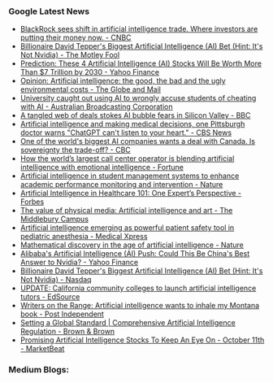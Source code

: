 ### Google Latest News
<!-- GOOGLE-NEWS-CONTENT:START -->

- [BlackRock sees shift in artificial intelligence trade. Where investors are putting their money now. - CNBC](https://news.google.com/rss/articles/CBMimwFBVV95cUxNQ0VGMFlVT25PbFBlSmg5UG9PRWlLMDFPdHFhc2RvU3FaOGJOYUU4dlhBcEZtZkNPMTctS1k5R2l3SzVYN1pGTnRmRGpZdFBhUEN1ZnFCdkVRM0RCb3BtOWRscVZVQWJYUHVwYTJaRXBFVFBEVkFOaEI3VTZJN0xyOG9kbV9OYzlSalBkZzExeC1RX0FuLWx0SGpBUdIBoAFBVV95cUxQa1ZfeG9GTGktbmpDS1ZhUEhhMXR0c1ZmdW9rcllyeDNSNFgtNjAzQ2NXb2h3RWc1SlVBNEZiZWtqT2FIcThaanFsNXZCcUFmRzBnQmQxRUtOS3ZkMjVrNFYySFBSZTIwMm9lMTR6R0hPY19HQXJIQ1lGc2h1TW15cm9iN0ZGVGw5TkJoWmtLUWZuNHFCR2NfVGVQQVktNDFw?oc=5)
- [Billionaire David Tepper's Biggest Artificial Intelligence (AI) Bet (Hint: It's Not Nvidia) - The Motley Fool](https://news.google.com/rss/articles/CBMijgFBVV95cUxPcFFUcUtiMUNsb2o2dkFIUHpPcms3Sng5ZHZLLXpWUXYwbWJGdDZLOXdFby1aeHkzVnBuZC1KMXZsZ2diUUhnVFEtTmM2TXhZbVYzRUw5alZUMXNteUp3TzBUUDVIeU84bEc3Ym5CSV90UWVFTlBZMXpyTElZNkhzMUU3M0M2LUd0Qm5fbHFn?oc=5)
- [Prediction: These 4 Artificial Intelligence (AI) Stocks Will Be Worth More Than $7 Trillion by 2030 - Yahoo Finance](https://news.google.com/rss/articles/CBMijgFBVV95cUxOdFBpcFBuOWxpUTJ5a0JqUmxKMTc1eW51RjBlR01WdnVKbTZ1STFLclBmUkNSV0x2Njd0RnduVHFUV3k3WXZEOU1DQkFTc21JbnBJaXZTZ1AwVE1salk5Ti10QUxDTTBKY080VzdHNFFocmN6UmxTYU5qaUNubWREZG5qMHZZX2ZwNDlvOEtB?oc=5)
- [Opinion: Artificial intelligence: the good, the bad and the ugly environmental costs - The Globe and Mail](https://news.google.com/rss/articles/CBMiugFBVV95cUxON0lRS1Q0ZE9zWFNzcm9FM2ZaRW9LZU16aXJRcTZjQUJRM1BFaDdaN3lLcnJsekx1cDRfWS1xSTRTcWhhRXYyVEoxUTB4S29ib29hT0lzaTFjZWltanZFc1M4b2R6UDZrS1RhZUFQMy15XzFGMy1uM3duNm0tV1dIN1VEbFdzV2V3OGRzX1NGdmtlUmJTNFFlVDFNazl4UXRyYndOU3kyeWFoUEh2OUpDd1JvYldVVHU0NkE?oc=5)
- [University caught out using AI to wrongly accuse students of cheating with AI - Australian Broadcasting Corporation](https://news.google.com/rss/articles/CBMisgFBVV95cUxQNTRCOGJ0QkNSLUtoRUV4RTQweTNSOEpuQXY5Yjh2ZTFIdzJhTTYwalozOERRSzF6X2R2ZFJNOGFjQnZnX0EyZ083M1lkWjBCU0RiZ1RXeTBsR3hzQllFcFNvTUwzVlZDcFVCUzlTeWZaWHFiLUpYaGpkU2ZWS1BUNXcwczRmWVVDekdQazZIYzd5U3RQN0RwOENOWE9OckJPTkN4UWk3RkM3RzhMc0tYQ3ln?oc=5)
- [A tangled web of deals stokes AI bubble fears in Silicon Valley - BBC](https://news.google.com/rss/articles/CBMiWkFVX3lxTFAyc3FIZVp5RUttTjc1dVNaVHpZaHpwUWNzMFBsSEJjRWNoNlZhN0RENTA4T1hfTmlWczBya1dMRTNPUjVFMVZwaFEtOFpUQnpHdWNPSUxmOElyQdIBX0FVX3lxTE50QUxieVp1eHFIRnp0TERQLXRxdEVwQ0ExLUpydzg2dlUzZm4wdmVYQUhzYmd5b1Zmb3NrU0p5NFQ2bGk4SFJIV1BtQVh1WUlmQ0pkNlBQYVpDa1VDNWxz?oc=5)
- [Artificial intelligence and making medical decisions, one Pittsburgh doctor warns "ChatGPT can't listen to your heart." - CBS News](https://news.google.com/rss/articles/CBMieEFVX3lxTFA5UWgtWHFNYXFtZVBNVTZHc1RSc18yc0YtUWJfNGNyT3VDNnIxUWhBU1lpZEZZVVdFS1U3WnJjQnNZOUJOcUpEQzNucWNoeDZhT2R3SllyOUYzZm5IUnM0ZDJRaVhoSms3UmkyTnVBS1MtY0dIdFRaRg?oc=5)
- [One of the world's biggest AI companies wants a deal with Canada. Is sovereignty the trade-off? - CBC](https://news.google.com/rss/articles/CBMilAFBVV95cUxOQWd1Wk9XeXY4ZXF1T3pOWWY2Ym5nWVBQdVV4ZWV0UkQwWTBYLXBWRmxVejQ1R3NxWF9SVFRldVZOaklIS1Z4b1A1bzZDOWs1UlRSM2prLTBmcGxkSjdPbzRxOU9ETEcxbExMYnlwVnQzM1poa1o4SnVtUUV5TTBhWHVOZFp1aTNjMXRGencxeVA1bmhn?oc=5)
- [How the world’s largest call center operator is blending artificial intelligence with emotional intelligence - Fortune](https://news.google.com/rss/articles/CBMi3AFBVV95cUxNbmxlcWF4TGxXSGVQZmJKQWRaa0lXc1pRVUpmUERnMHJmd3RENnFHN2U1VVJKeDcyb0U3WjNEV1FUQXRsdHB6VUxVYktOLVc1VjltZWZRTU56bWdZcjI0b3lzWmhjS1hnSVJhM003N0NlcnluaFBFcUlxeFlfMW9Cc2RNb3pkU0RLS2dlaXBxaElKRHRXX2ZnRTlOS0dHUzV6UVBKV25rQy00WnBYVFVyNWJuNmNabWhURTJxV0s1YVowMERDSzFlU0FfZXF2TmdCM21ORk5VR3BsT2xs?oc=5)
- [Artificial intelligence in student management systems to enhance academic performance monitoring and intervention - Nature](https://news.google.com/rss/articles/CBMiX0FVX3lxTE55S0dCVjJWRWFYaUd3elZYaFBmSmU2dXhQSHNSX09zcTVqMTdTb1Q5NVN4UV9KOUNlRkRKd2pGclQ5ZnlRVmxrTzZfTG9OWTRTWU9TeFVYUktMZHNWYjlR?oc=5)
- [Artificial Intelligence in Healthcare 101: One Expert’s Perspective - Forbes](https://news.google.com/rss/articles/CBMiuAFBVV95cUxPdFJpZHE3end4VTRMM1VTdnpwNVRtakl5MC00M21GcUNWdzcxSnZDUmh3SkRyQ0twa05vamt2czVnQTdjSG91WWF5eEJSQUtVSE10R3FzZ2VFQzU4d1hBWDZDSk84VmhLQnVRdjU4QnYyekxSa3JHSUlSaGVyYmRFamtsT0YwYnNLa2Z1QU9pbm9IbmhqXzdRME84LTNvNG9XM3RJY3FYODFFSkE0NG1rLVplNVZjUGUy?oc=5)
- [The value of physical media: Artificial intelligence and art - The Middlebury Campus](https://news.google.com/rss/articles/CBMirAFBVV95cUxPdzNjS1Y5YlQ4eUdaRlZ1V1I2VWtmeWI4cFR0QVJrb2dZWVNHQXE0c2dWMVZMV281ZEFMQW5VUnpfV3gwMHZrSmVOUGVTUVZxYzAwaGhlaTU2bDlPS25BVUc2bWFmQkFMQlQ3TV9ELUZWZVN4djl4djVNbUN1TjFWa2toQlJNS3VWYU1LSFI0ODI2WmpXNzhzd054Zjc0YVRtZHVZNUFIS21GcGs4?oc=5)
- [Artificial intelligence emerging as powerful patient safety tool in pediatric anesthesia - Medical Xpress](https://news.google.com/rss/articles/CBMimAFBVV95cUxOS1J4OWp2blB4UGJ5ZTNKZTNmQldMTU5sTTlDSTlSWVpSdWFNQWRQMHRxSnRjeVVJUkZjMm02UDBLMnIwVXdwaVM2U0FUWFlmM1c4MXhrUlZiWTJ6S0ZQMWVQVm4yVThMMzI2UmFTYW84Y1drNDY4b05UMW5oa0NGRTRjZVdUX0s5M19ZMER5eHlMRU43UzNiTw?oc=5)
- [Mathematical discovery in the age of artificial intelligence - Nature](https://news.google.com/rss/articles/CBMiX0FVX3lxTE9BUVVRUFRwYS12dUtRNUhONEg4Y2RSdlFtZFVhT0NaZGQzLWk1VkhhLTNqRnduS2dRbEd2Qmk0ajgxbEkwTFRULXZXdzB1YkZpM21mODY3Vm5FT2Vvc0M0?oc=5)
- [Alibaba's Artificial Intelligence (AI) Push: Could This Be China's Best Answer to Nvidia? - Yahoo Finance](https://news.google.com/rss/articles/CBMijwFBVV95cUxORTFiUm9Ib3J3R0VrcElOeG5Lak42R0RLZzNvaEJHeWRZRXZaM3JQbV95elZhNUZ6V0ZzclNUYWN6aXVxdWRFRkRITmNZZmFQUElXWWNpWHMzWVBoZGc4bUNRM0JUOTlIX3N6R2MxTVhCWUhKbmxvNnZQMzlfOUlpVlpLTFp6OU5JbktmUWRzTQ?oc=5)
- [Billionaire David Tepper's Biggest Artificial Intelligence (AI) Bet (Hint: It's Not Nvidia) - Nasdaq](https://news.google.com/rss/articles/CBMitwFBVV95cUxNNDBpSTQ4b2VzbTFyZC1TVVR1M2pSMGctZlllVmQxNEQ0TXpoQldJRmNGVGdTSldOeHFFNk9taldFbDBsTzlaaGZGS2xaaDJsN2hER1d3M2IyV2pQYWYzaDdpbGwtNnM2N1NmZkFObVZQY1FaY21raHdWRUhtTEFDcVdOQnJ5YlRtbzlRWUFXeWlGcHNYTW9IdXlJcm4xeFdDcFBOYlpCcXpkakdjLTZzdGNNMjdGR00?oc=5)
- [UPDATE: California community colleges to launch artificial intelligence tutors - EdSource](https://news.google.com/rss/articles/CBMioAFBVV95cUxQdWxubjdDN2JzYVdLNnJRNXRQcWdQcTU3S0ZpRk1YNjJsSm9aeVB2QTc0RTIyVmd1cUFhQlRiYWpUZ0V2UnRxc0d2WF9saGhfcDYyX1ZmWWs3VkpYQU5vai1pT0U3X0N1S2l6VWNuZ2dwc3JJYVNWRmpMcW5sLUtIRUtDc3k2Q1MxZ0FVWXZpQ2hBZk5qc0YzZkhNd05MeXlN?oc=5)
- [Writers on the Range: Artificial intelligence wants to inhale my Montana book - Post Independent](https://news.google.com/rss/articles/CBMiuAFBVV95cUxPRV9YaXJpMjZRTTE5ZUE3U19TOWVmRmtrNHJXUWctWjJxSThJV1RYeklTQjY2ck4wT3RpWHY4TEx5Nl9oMkxxbXlDcGcxeVEyaEZPb0VaOTBHbzM1VklVVURDcWd1ejlycG9NMFVydmkwYmtXRWdHRV9xelRwUUItUEVNYlNyUml2ekZsZmQtYS1od3U1NjZ0eVF4MkxGU05aUW83N1ZFbC05NnI4RG9mcnE3QkJWVFRa?oc=5)
- [Setting a Global Standard | Comprehensive Artificial Intelligence Regulation - Brown & Brown](https://news.google.com/rss/articles/CBMirgFBVV95cUxOdWdtS296aUF5QzE2a2NXbnpPbWlJTXhEVU5pTVpaUWJfWDRja3FJRnB6Tm92dVk3S1luYmF5bGxkX25TZFJULUpWTFQ3dlRvazFmVFBCNjAzZHljVmNmdTVoeTdaNFJGME1ZRkhYOHZDcU1saFNZZ3c0SzZsMFNjenlSczVPYmVpWl9uMWdQQUljVWtseGlCZnZBa0Z0U1JDSXZHTFJyaWw3S0ZSSEE?oc=5)
- [Promising Artificial Intelligence Stocks To Keep An Eye On - October 11th - MarketBeat](https://news.google.com/rss/articles/CBMiwwFBVV95cUxQcmpNRmROSG9Qbzk5MWNlQ0M1YXpXeGx4YThnVjhhMjZkakRtZHZNV1JlUmhHZnRzUFpES1NRQ0x3Tmtidk44bDE1NGsxNlFjemJCbjZCZ3pIX1gxakkwSzhIdkNjVW9iaEZabmRhTDRaeHBPT3pDbVpBTGRmYWxKNmluSkNHeUh2Zk1RRzVlQXE1NC02bTdEYjdadkZZRVRtX2NoZVltOFR0eWxzdlNheVhiVzdYVDM0aFBzTVJHemM1OVU?oc=5)<!-- GOOGLE-NEWS-CONTENT:END -->

### Medium Blogs:
<!-- MEDIUM-CONTENT:START -->

<!-- MEDIUM-CONTENT:END -->
